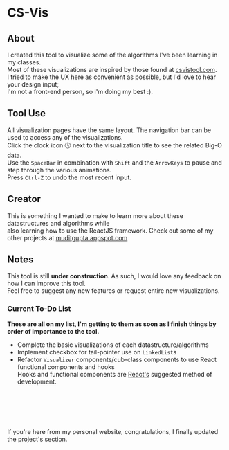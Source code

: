 # CS-Vis

## About
I created this tool to visualize some of the algorithms I've been learning in my classes.<br />
Most of these visualizations are inspired by those found at [csvistool.com](https://csvistool.com).<br />
I tried to make the UX here as convenient as possible, but I'd love to hear your design input;<br />
I'm not a front-end person, so I'm doing my best :).

## Tool Use
All visualization pages have the same layout. The navigation bar can be used to access any of the visualizations.<br />
Click the clock icon :clock4: next to the visualization title to see the related Big-O data.<br />
Use the `SpaceBar` in combination with `Shift` and the `ArrowKeys` to pause and step through the various animations.<br />
Press `Ctrl-Z` to undo the most recent input.

## Creator
This is something I wanted to make to learn more about these datastructures and algorithms while <br />
also learning how to use the ReactJS framework.
Check out some of my other projects at [muditgupta.appspot.com](https://muditgupta.appspot.com)

## Notes
This tool is still **under construction**. As such, I would love any feedback on how I can improve this tool.<br />
Feel free to suggest any new features or request entire new visualizations.

### Current To-Do List
**These are all on my list, I'm getting to them as soon as I finish things by order of importance to the tool.**
* Complete the basic visualizations of each datastructure/algorithms
* Implement checkbox for tail-pointer use on `LinkedList`s
* Refactor `Visualizer` components/cub-class components to use React functional components and hooks<br />
   Hooks and functional components are [React's](https://reactjs.org/docs/hooks-intro.html) suggested method of development.  
<br />
<br />
<br />
<br />
<br />
If you're here from my personal website, congratulations, I finally updated the project's section.
